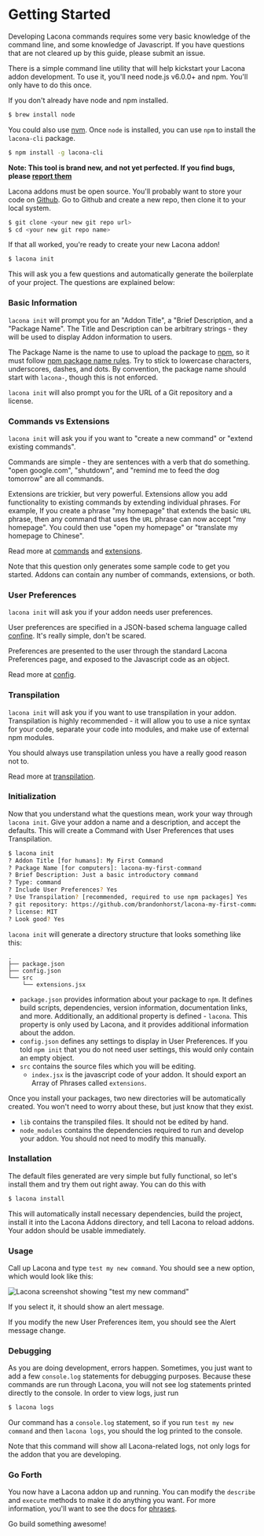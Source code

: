 # Getting Started

Developing Lacona commands requires some very basic knowledge of the command
line, and some knowledge of Javascript. If you have questions that are not
cleared up by this guide, please submit an issue.

There is a simple command line utility that will help kickstart your
Lacona addon development. To use it, you'll need node.js v6.0.0+ and npm.
You'll only have to do this once.

If you don't already have node and npm installed.

```sh
$ brew install node
```

You could also use [nvm](https://github.com/creationix/nvm).
Once `node` is installed, you can use `npm` to install the `lacona-cli` package.

```sh
$ npm install -g lacona-cli
```

**Note: This tool is brand new, and not yet perfected. If you find bugs, please [report them](https://github.com/brandonhorst/lacona-cli/issues)**

Lacona addons must be open source. You'll probably want to store your code
on [Github](https://github.com). Go to Github and create a new repo, then
clone it to your local system.

```sh
$ git clone <your new git repo url>
$ cd <your new git repo name>
```

If that all worked, you're ready to create your new Lacona addon!

```sh
$ lacona init
```

This will ask you a few questions and automatically generate
the boilerplate of your project. The questions are explained below:

### Basic Information

`lacona init` will prompt you for an "Addon Title", a "Brief Description,
and a "Package Name". The Title and Description can be arbitrary strings -
they will be used to display Addon information to users.

The Package Name is the name to use to upload the package to
[npm](http://npmjs.com), so it must follow
[npm package name rules](https://docs.npmjs.com/files/package.json#name).
Try to stick to lowercase characters, underscores, dashes, and dots.
By convention, the package name should start with `lacona-`, though this is
not enforced.

`lacona init` will also prompt you for the URL of a Git repository and a license.

### Commands vs Extensions

`lacona init` will ask you if you want to "create a new command" or
"extend existing commands".

Commands are simple - they are sentences with a verb that do something.
"open google.com", "shutdown", and "remind me to feed the dog tomorrow" are
all commands.

Extensions are trickier, but very powerful. Extensions allow you add
functionality to existing commands by extending individual phrases. For example,
If you create a phrase "my homepage" that extends the basic `URL` phrase, then
any command that uses the `URL` phrase can now accept "my homepage". You could
then use "open my homepage" or "translate my homepage to Chinese".

Read more at [commands](commands.md) and [extensions](extensions.md).

Note that this question only generates some sample code to get you started.
Addons can contain any number of commands, extensions, or both.

### User Preferences

`lacona init` will ask you if your addon needs user preferences.

User preferences are specified in a JSON-based schema language called
[confine](https://github.com/brandonhorst/confine). It's really simple, don't
be scared.

Preferences are presented to the user through the standard Lacona Preferences
page, and exposed to the Javascript code as an object.

Read more at [config](../advanced/config.md).

### Transpilation

`lacona init` will ask you if you want to use transpilation in your addon.
Transpilation is highly recommended - it will allow you to use a nice syntax
for your code, separate your code into modules, and make use of external
npm modules.

You should always use transpilation unless you have a really good reason not to.

Read more at [transpilation](../advanced/transpilation.md).

### Initialization

Now that you understand what the questions mean, work your way through
`lacona init`. Give your addon a name and a description, and accept
the defaults. This will create a Command with User Preferences that uses
Transpilation.

```sh
$ lacona init
? Addon Title [for humans]: My First Command
? Package Name [for computers]: lacona-my-first-command
? Brief Description: Just a basic introductory command
? Type: command
? Include User Preferences? Yes
? Use Transpilation? [recommended, required to use npm packages] Yes
? git repository: https://github.com/brandonhorst/lacona-my-first-command.git
? license: MIT
? Look good? Yes
```

`lacona init` will generate a directory structure that
looks something like this:

```
.
├── package.json
├── config.json
└── src
    └── extensions.jsx
```

- `package.json` provides information about your package to `npm`. It defines
build scripts, dependencies, version information, documentation links, and more.
Additionally, an additional property is defined - `lacona`. This property is
only used by Lacona, and it provides additional information about the addon.
- `config.json` defines any settings to display in User Preferences.
  If you told `npm init` that you do not need user settings, this
  would only contain an empty object.
- `src` contains the source files which you will be editing.
  - `index.jsx` is the javascript code of your addon. It should export
    an Array of Phrases called `extensions`.

Once you install your packages, two new directories will be automatically
created. You won't need to worry about these, but just know that they exist.

- `lib` contains the transpiled files. It should not be edited by hand.
- `node_modules` contains the dependencies required to run and develop your
addon. You should not need to modify this manually.

### Installation

The default files generated are very simple but fully functional, so let's
install them and try them out right away. You can do this with

```sh
$ lacona install
```

This will automatically install necessary dependencies, build the project,
install it into the Lacona Addons directory, and tell Lacona to reload addons.
Your addon should be usable immediately.

### Usage

Call up Lacona and type `test my new command`.
You should see a new option, which would look like this:

![Lacona screenshot showing "test my new command"](/img/test-my-new-command.png)

If you select it, it should show an alert message.

If you modify the new User Preferences item, you should see the Alert message
change.

### Debugging

As you are doing development, errors happen. Sometimes, you just want to add
a few `console.log` statements for debugging purposes. Because these commands
are run through Lacona, you will not see log statements printed directly
to the console. In order to view logs, just run

```sh
$ lacona logs
```

Our command has a `console.log` statement, so if you run `test my new command`
and then `lacona logs`, you should the log printed to the console.

Note that this command will show all Lacona-related logs, not only
logs for the addon that you are developing.

### Go Forth

You now have a Lacona addon up and running. You can modify the `describe` and
`execute` methods to make it do anything you want. For more information,
you'll want to see the docs for [phrases](phrases.md).

Go build something awesome!
